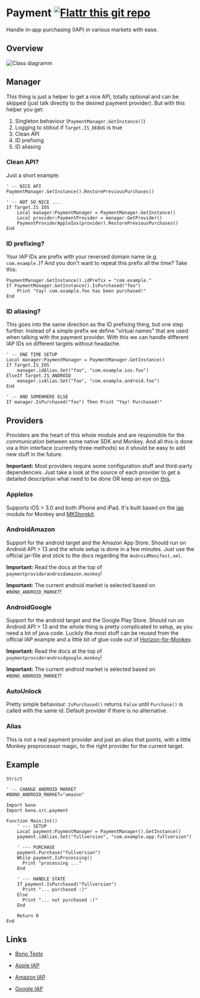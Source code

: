 # Payment [![Flattr this git repo](http://api.flattr.com/button/flattr-badge-large.png)](https://flattr.com/submit/auto?user_id=kaffeefleck&url=https://github.com/michaelcontento/bono&title=Bono&language=en_GB&tags=github&category=software)

Handle in-app purchasing (IAP) in various markets with ease.

## Overview

![Class diagramm](http://yuml.me/298873e0)

## Manager

This thing is just a helper to get a nice API, totally optional and can be
skipped (just talk directly to the desired payment provider). But with this
helper you get:

1. Singleton behaviour (`PaymentManager.GetInstance()`)
2. Logging to stdout if `Target.IS_DEBUG` is true
3. Clean API 
4. ID prefixing
5. ID aliasing

### Clean API?

Just a short example:

    ' -- NICE API
    PaymentManager.GetInstance().RestorePreviousPurchases()

    ' -- NOT SO NICE ...
    If Target.IS_IOS
        Local manager:PaymentManager = PaymentManager.GetInstance()
        Local provider:PaymentProvider = manager.GetProvider()
        PaymentProviderAppleIos(provider).RestorePreviousPurchases()
    End

### ID prefixing?

Your IAP IDs are prefix with your reversed domain name (e.g. `com.example.`)?
And you don't want to repeat this prefix all the time? Take this:

    PaymentManager.GetInstance().idPrefix = "com.example."
    If PaymentManager.GetInstance().IsPurchased("foo")
        Print "Yay! com.example.foo has been purchased!"
    End

### ID aliasing?

This goes into the same direction as the ID prefixing thing, but one step
further. Instead of a simple prefix we define "virtual names" that are used
when talking with the payment provider. With this we can handle different IAP
IDs on different targets without headache.

    ' -- ONE TIME SETUP
    Local manager:PaymentManager = PaymentManager.GetInstance()
    If Target.IS_IOS
        manager.idAlias.Set("foo", "com.example.ios.foo")
    ElseIf Target.IS_ANDROID
        manager.isAlias.Set("foo", "com.example.android.foo")
    End

    ' -- AND SOMEWHERE ELSE
    If manager.IsPurchased("foo") Then Print "Yay! Purchased!"

## Providers

Providers are the heart of this whole module and are responsible for the
communication between some native SDK and Monkey. And all this is done via a
thin interface (currently three methods) so it should be easy to add new stuff
in the future.

**Important:** Most providers require some configuration stuff and third-party
dependencies. Just take a look at the source of each provider to get a detailed
description what need to be done OR keep an eye on [this][1].

### AppleIos

Supports iOS > 3.0 and both iPhone and iPad. It's built based on the [iap][]
module for Monkey and [MKStorekit][].

### AndroidAmazon

Support for the android target and the Amazon App Store. Should run on Android
API > 13 and the whole setup is done in a few minutes. Just use the official
jar-file and stick to the docs regarding the `AndroidManifest.xml`.

**Important:** Read the docs at the top of `paymentproviderandroidamazon.monkey`!

**Important:** The current android market is selected based on
`#BONO_ANDROID_MARKET`!

### AndroidGoogle

Support for the android target and the Google Play Store. Should run on Android
API > 13 and the whole thing is pretty complicated to setup, as you need a lot
of java code. Luckily the most stuff can be reused from the official IAP example
and a little bit of glue code out of [Horizon-for-Monkey][].

**Important:** Read the docs at the top of `paymentproviderandroidgoogle.monkey`!

**Important:** The current android market is selected based on
`#BONO_ANDROID_MARKET`!

### AutoUnlock

Pretty simple behaviour: `IsPurchased()` returns `False` until
`Purchase()` is called with the same id. Default provider if there is no
alternative.

### Alias

This is not a real payment provider and just an alias that points, with a little
Monkey preprocessor magic, to the right provider for the current target.

## Example

    Strict

    ' -- CHANGE ANDROID MARKET
    #BONO_ANDROID_MARKET="amazon"

    Import bono
    Import bono.src.payment

    Function Main:Int()
        ' --- SETUP
        Local payment:PaymentManager = PaymentManager().GetInstance()
        payment.idAlias.Set("fullversion", "com.example.app.fullversion")

        ' --- PURCHASE
        payment.Purchase("fullversion")
        While payment.IsProcessing()
          Print "processing ..."
        End

        ' --- HANDLE STATE
        If payment.IsPurchased("fullversion")
          Print "... purchased :)"
        Else
          Print "... not purchased :("
        End

        Return 0
    End

## Links

* [Bono Tests](https://github.com/michaelcontento/bono/tree/master/tests/payment)
* [Apple IAP](http://goo.gl/j1Sbb)
* [Amazon IAP](https://developer.amazon.com/sdk/in-app-purchasing.html)
* [Google IAP](http://developer.android.com/google/play/billing/billing_overview.html)

  [iap]: http://www.monkeycoder.co.nz/Community/posts.php?topic=1219#29629
  [MKStorekit]: https://github.com/MugunthKumar/MKStoreKit
  [Horizon-for-Monkey]: https://github.com/JochenHeizmann/Horizon-for-Monkey
  [1]: https://github.com/michaelcontento/bono/issues/15
